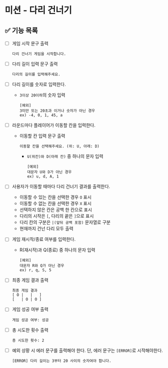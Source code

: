 # 미션 - 다리 건너기  

## ✅ 기능 목록  
- [ ] 게임 시작 문구 출력
  ```TEXT
  다리 건너기 게임을 시작합니다.
  ```
- [ ] 다리 길이 입력 문구 출력
  ```TEXT
  다리의 길이를 입력해주세요.
  ```
- [ ] 다리 길이를 숫자로 입력한다.
  - `3이상 20이하`의 숫자 입력
    ```TEXT
    [예외]
    3미만 또는 20초과 이거나 숫자가 아닌 경우
    ex) -4, 0, 1, 45, a 
    ```
- [ ] 라운드마다 플레이어가 이동할 칸을 입력한다.
  - 이동할 칸 입력 문구 출력
    ```TEXT
    이동할 칸을 선택해주세요. (위: U, 아래: D)
    ```
    - `U(위칸)와 D(아래 칸)` 중 하나의 문자 입력
      ```TEXT
      [예외]
      대문자 U와 D가 아닌 경우
      ex) u, d, A, 1    
      ```
- [ ] 사용자가 이동할 때마다 다리 건너기 결과를 출력한다.
  - 이동할 수 있는 칸을 선택한 경우 `O` 표시
  - 이동할 수 없는 칸을 선택한 경우 `X` 표시
  - 선택하지 않은 칸은 공백 한 칸으로 표시
  - 다리의 시작은 `[`, 다리의 끝은 `]`으로 표시
  - 다리 칸의 구분은 `|(앞뒤 공백 포함)` 문자열로 구분
  - 현재까지 건넌 다리 모두 출력

- [ ] 게임 재시작/종료 여부를 입력한다.
  - R(재시작)과 Q(종료) 중 하나의 문자 입력
    ```TEXT
    [예외]
    대문자 R와 Q가 아닌 경우
    ex) r, q, S, 5    
    ```

- [ ] 최종 게임 결과 출력
  ```TEXT
  최종 게임 결과
  [ O |   |   ]
  [   | O | O ]
  ```
  
- [ ] 게임 성공 여부 출력
  ```TEXT
  게임 성공 여부: 성공
  ```

- [ ] 총 시도한 횟수 출력
  ```TEXT
  총 시도한 횟수: 2
  ```


- [ ] 예외 상황 시 에러 문구를 출력해야 한다. 단, 에러 문구는 `[ERROR]`로 시작해야한다.
  ```TEXT
  [ERROR] 다리 길이는 3부터 20 사이의 숫자여야 합니다.
  ```